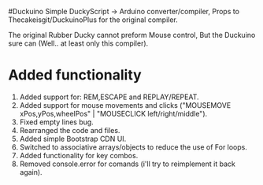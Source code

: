 #Duckuino
Simple DuckyScript -> Arduino converter/compiler, Props to Thecakeisgit/DuckuinoPlus for the original compiler.

The original Rubber Ducky cannot preform Mouse control, But the Duckuino sure can (Well.. at least only this compiler).


# Added functionality
1. Added support for: REM,ESCAPE and REPLAY/REPEAT.
2. Added support for mouse movements and clicks ("MOUSEMOVE xPos,yPos,wheelPos" | "MOUSECLICK left/right/middle").
3. Fixed empty lines bug.
4. Rearranged the code and files.
5. Added simple Bootstrap CDN UI.
6. Switched to associative arrays/objects to reduce the use of For loops.
7. Added functionality for key combos.
8. Removed console.error for comands (i'll try to reimplement it back again).
